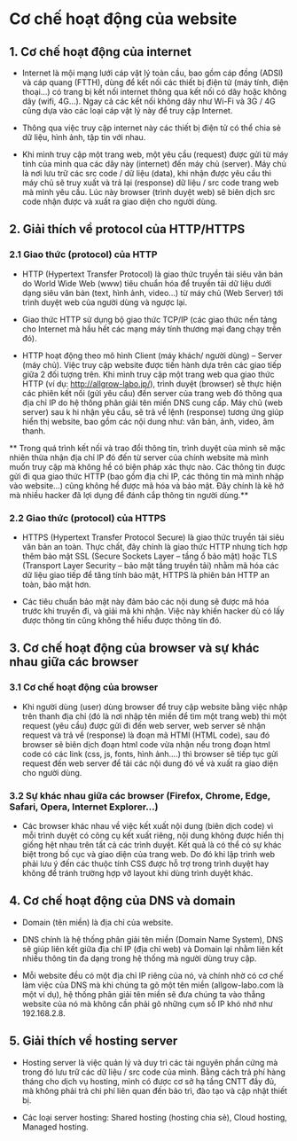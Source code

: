 # Cơ chế hoạt động của website

## 1. Cơ chế hoạt động của internet

- Internet là mội mạng lưới cáp vật lý toàn cầu, bao gồm cáp đồng (ADSl) và cáp quang (FTTH), dùng để kết nối các thiết bị điện tử (máy tính, điện thoại...) có trang bị kết nối internet thông qua kết nối có dây hoặc không dây (wifi, 4G...). Ngay cả các kết nối không dây như Wi-Fi và 3G / 4G cũng dựa vào các loại cáp vật lý này để truy cập Internet.

- Thông qua việc truy cập internet này các thiết bị điện tử có thể chia sẻ dữ liệu, hình ảnh, tập tin với nhau.

- Khi mình truy cập một trang web, một yêu cầu (request) được gửi từ máy tính của mình qua các dây này (internet) đến máy chủ (server). Máy chủ là nơi lưu trữ các src code / dữ liệu (data), khi nhận được yêu cầu thì máy chủ sẽ truy xuất và trả lại (response) dữ liệu / src code trang web mà mình yêu cầu. Lúc này browser (trình duyệt web) sẽ biên dịch src code nhận được và xuất ra giao diện cho người dùng.

## 2. Giải thích về protocol của HTTP/HTTPS

### 2.1 Giao thức (protocol) của HTTP

- HTTP (Hypertext Transfer Protocol) là giao thức truyền tải siêu văn bản do World Wide Web (www) tiêu chuẩn hóa để truyền tải dữ liệu dưới dạng siêu văn bản (text, hình ảnh, video...) từ máy chủ (Web Server) tới trình duyệt web của người dùng và ngược lại.

- Giao thức HTTP sử dụng bộ giao thức TCP/IP (các giao thức nền tảng cho Internet mà hầu hết các mạng máy tính thương mại đang chạy trên đó).

- HTTP hoạt động theo mô hình Client (máy khách/ người dùng) – Server (máy chủ). Việc truy cập website được tiến hành dựa trên các giao tiếp giữa 2 đối tượng trên. Khi mình truy cập một trang web qua giao thức HTTP (ví dụ: http://allgrow-labo.jp/), trình duyệt (browser) sẽ thực hiện các phiên kết nối (gửi yêu cầu) đến server của trang web đó thông qua địa chỉ IP do hệ thống phân giải tên miền DNS cung cấp. Máy chủ (web server) sau k hi nhận yêu cầu, sẽ trả về lệnh (response) tương ứng giúp hiển thị website, bao gồm các nội dung như: văn bản, ảnh, video, âm thanh.

** Trong quá trình kết nối và trao đổi thông tin, trình duyệt của mình sẽ mặc nhiên thừa nhận địa chỉ IP đó đến từ server của chính website mà mình muốn truy cập mà không hề có biện pháp xác thực nào. Các thông tin được gửi đi qua giao thức HTTP (bao gồm địa chỉ IP, các thông tin mà mình nhập vào website…) cũng không hề được mã hóa và bảo mật. Đây chính là kẽ hở mà nhiều hacker đã lợi dụng để đánh cắp thông tin người dùng.**

### 2.2 Giao thức (protocol) của HTTPS

- HTTPS (Hypertext Transfer Protocol Secure) là giao thức truyền tải siêu văn bản an toàn. Thực chất, đây chính là giao thức HTTP nhưng tích hợp thêm bảo mật SSL (Secure Sockets Layer – tầng ổ bảo mật) hoặc TLS (Transport Layer Security – bảo mật tầng truyền tải) nhằm mã hóa các dữ liệu giao tiếp để tăng tính bảo mật, HTTPS là phiên bản HTTP an toàn, bảo mật hơn.

- Các tiêu chuẩn bảo mật này đảm bảo các nội dung sẽ được mã hóa trước khi truyền đi, và giải mã khi nhận. Việc này khiến hacker dù có lấy được thông tin cũng không thể hiểu được thông tin đó.

## 3. Cơ chế hoạt động của browser và sự khác nhau giữa các browser

### 3.1 Cơ chế hoạt động của browser

- Khi người dùng (user) dùng browser để truy cập website bằng việc nhập trên thanh địa chỉ (đó là nơi nhập tên miền để tìm một trang web) thì một request (yêu cầu) được gửi đi đến web server, web server sẽ nhận request và trả về (response) là đoạn mã HTMl (HTML code), sau đó browser sẽ biên dịch đoạn html code vừa nhận nếu trong đoạn html code có các link (css, js, fonts, hình ảnh....) thì browser sẽ tiếp tục gửi request đến web server để tải các nội dung đó về và xuất ra giao diện cho người dùng.

### 3.2 Sự khác nhau giữa các browser (Firefox, Chrome, Edge, Safari, Opera, Internet Explorer...)

- Các browser khác nhau về việc kết xuất nội dung (biên dịch code) vì mỗi trình duyệt có công cụ kết xuất riêng, nội dung không được hiển thị giống hệt nhau trên tất cả các trình duyệt. Kết quả là có thể có sự khác biệt trong bố cục và giao diện của trang web. Do đó khi lập trình web phải lưu ý đến các thuộc tính CSS được hỗ trợ trong trình duyệt hay không để tránh trường hợp vỡ layout khi dùng trình duyệt khác.

## 4. Cơ chế hoạt động của DNS và domain

- Domain (tên miền) là địa chỉ của website.

- DNS chính là hệ thống phân giải tên miền (Domain Name System), DNS sẽ giúp liên kết giữa địa chỉ IP (địa chỉ web) và Domain lại nhằm liên kết nhiều thông tin đa dạng trong hệ thống mà người dùng truy cập.

- Mỗi website đều có một địa chỉ IP riêng của nó, và chính nhờ có cơ chế làm việc của DNS mà khi chúng ta gõ một tên miền (allgow-labo.com là một ví dụ), hệ thống phân giải tên miền sẽ đưa chúng ta vào thẳng website của nó mà không cần phải gõ những cụm số IP khó nhớ như 192.168.2.8.

## 5. Giải thích về hosting server

- Hosting server là việc quản lý và duy trì các tài nguyên phần cứng mà trong đó lưu trữ các dữ liệu / src code của mình. Bằng cách trả phí hàng tháng cho dịch vụ hosting, mình có được cơ sở hạ tầng CNTT đầy đủ, mà không phải trả chi phí liên quan đến bảo trì, đào tạo và cập nhật thiết bị.

- Các loại server hosting: Shared hosting (hosting chia sẻ), Cloud hosting, Managed hosting.
